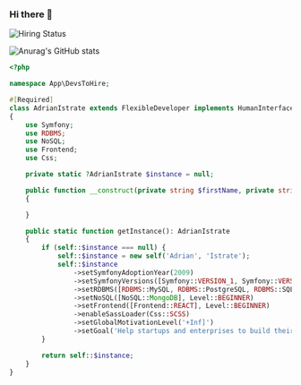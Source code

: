 ### Hi there 👋 

![Hiring Status](https://img.shields.io/badge/Hireable-true-green)

![Anurag's GitHub stats](https://github-readme-stats.vercel.app/api?username=adrianistrate&count_private=true&show_icons=true&theme=radical&hide=contribs,prs,issues)

```php
<?php

namespace App\DevsToHire;

#[Required]
class AdrianIstrate extends FlexibleDeveloper implements HumanInterface
{
    use Symfony;
    use RDBMS;
    use NoSQL;
    use Frontend;
    use Css;

    private static ?AdrianIstrate $instance = null;

    public function __construct(private string $firstName, private string $lastName)
    {

    }

    public static function getInstance(): AdrianIstrate
    {
        if (self::$instance === null) {
            self::$instance = new self('Adrian', 'Istrate');
            self::$instance
                ->setSymfonyAdoptionYear(2009)
                ->setSymfonyVersions([Symfony::VERSION_1, Symfony::VERSION_2, Symfony::VERSION_3, Symfony::VERSION_4, Symfony::VERSION_5, Symfony::VERSION_6])
                ->setRDBMS([RDBMS::MySQL, RDBMS::PostgreSQL, RDBMS::SQLite, RDBMS::MariaDB])
                ->setNoSQL([NoSQL::MongoDB], Level::BEGINNER)
                ->setFrontend([Frontend::REACT], Level::BEGINNER)
                ->enableSassLoader(Css::SCSS)
                ->setGlobalMotivationLevel('+Inf]')
                ->setGoal('Help startups and enterprises to build their products and services faster and better.');
        }

        return self::$instance;
    }
}
```